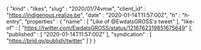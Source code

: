 {
  "kind" : "likes",
  "slug" : "2020/01/74vmw",
  "client_id" : "https://indigenous.realize.be",
  "date" : "2020-01-14T11:57:00Z",
  "h" : "h-entry",
  "properties" : {
    "name" : [ "Like of @EwdatsGROSS's tweet" ],
    "like-of" : [ "https://twitter.com/EwdatsGROSS/status/1216762319851675649" ],
    "published" : [ "2020-01-14T11:57:00Z" ],
    "syndication" : [ "https://brid.gy/publish/twitter" ]
  }
}
